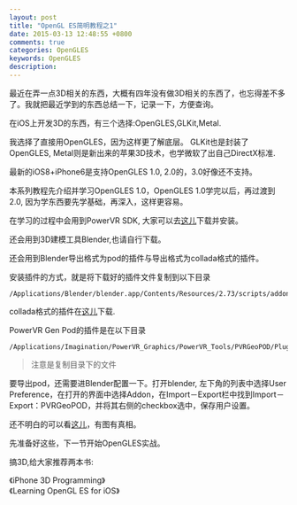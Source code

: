 ```yaml
---
layout: post
title: "OpenGL ES简明教程之1"
date: 2015-03-13 12:48:55 +0800
comments: true
categories: OpenGLES
keywords: OpenGLES
description: 
---
```


最近在弄一点3D相关的东西，大概有四年没有做3D相关的东西了，也忘得差不多了。我就把最近学到的东西总结一下，记录一下，方便查询。

在iOS上开发3D的东西，有三个选择:OpenGLES,GLKit,Metal. <br>

我选择了直接用OpenGLES，因为这样更了解底层。 GLKit也是封装了OpenGLES, Metal则是新出来的苹果3D技术，也学微软了出自己DirectX标准. <br>

最新的iOS8+iPhone6是支持OpenGLES 1.0, 2.0的，3.0好像还不支持。<br>

本系列教程先介绍并学习OpenGLES 1.0，OpenGLES 1.0学完以后，再过渡到2.0, 因为学东西要先学基础，再深入，这样更容易。<br>

在学习的过程中会用到PowerVR SDK, 大家可以去[这儿](http://community.imgtec.com/developers/powervr/installers/)下载并安装。<br>

还会用到3D建模工具Blender,也请自行下载。<br>

还会用到Blender导出格式为pod的插件与导出格式为collada格式的插件。<br>

安装插件的方式，就是将下载好的插件文件复制到以下目录

```
/Applications/Blender/blender.app/Contents/Resources/2.73/scripts/addons/
```

collada格式的插件在[这儿](http://sourceforge.net/projects/colladablender/)下载.<br>

PowerVR Gen Pod的插件是在以下目录

```
/Applications/Imagination/PowerVR_Graphics/PowerVR_Tools/PVRGeoPOD/Plugins/Blender/OSX_x86/
```

>注意是复制目录下的文件

要导出pod，还需要进Blender配置一下。打开blender, 左下角的列表中选择User Preference，在打开的界面中选择Addon，在Import－Export栏中找到Import－Export：PVRGeoPOD，并将其右侧的checkbox选中，保存用户设置。

还不明白的可以看[这儿](http://blog.csdn.net/cj_gameboy/article/details/41171171)，有图有真相。

先准备好这些，下一节开始OpenGLES实战。

搞3D,给大家推荐两本书:<br>

《iPhone 3D Programming》<br>
《Learning OpenGL ES for iOS》